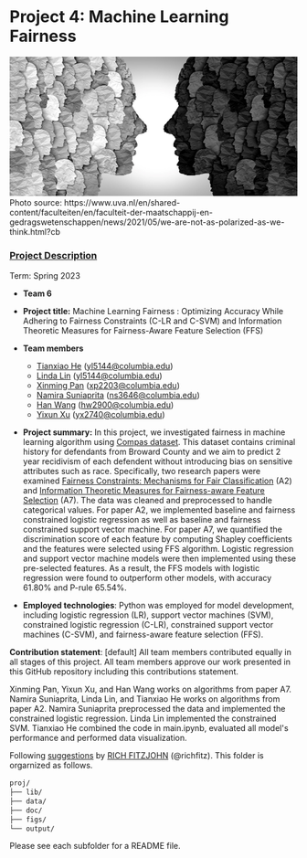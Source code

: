 # Project 4: Machine Learning Fairness

<img src="figs/polarization.jpg" width="600">
Photo source: https://www.uva.nl/en/shared-content/faculteiten/en/faculteit-der-maatschappij-en-gedragswetenschappen/news/2021/05/we-are-not-as-polarized-as-we-think.html?cb

### [Project Description](doc/project4_desc.md)

Term: Spring 2023

+ **Team 6**
+ **Project title:** Machine Learning Fairness : Optimizing Accuracy While Adhering to Fairness Constraints (C-LR and C-SVM) and Information Theoretic Measures for Fairness-Aware Feature Selection (FFS)
+ **Team members**
	+ [Tianxiao He](yl5144@columbia.edu) (yl5144@columbia.edu)
	+ [Linda Lin](yl5144@columbia.edu) (yl5144@columbia.edu)
	+ [Xinming Pan](xp2203@columbia.edu) (xp2203@columbia.edu)
	+ [Namira Suniaprita](https://www.linkedin.com/in/namira-suniaprita-b32372125/) (ns3646@columbia.edu)  
	+ [Han Wang](hw2900@columbia.edu) (hw2900@columbia.edu)
	+ [Yixun Xu](yx2740@columbia.edu) (yx2740@columbia.edu)

+ **Project summary:** In this project, we investigated fairness in machine learning algorithm using [Compas dataset](https://github.com/propublica/compas-analysis/). This dataset contains criminal history for defendants from Broward County and we aim to predict 2 year recidivism of each defendent without introducing bias on sensitive attributes such as race. Specifically, two research papers were examined [Fairness Constraints: Mechanisms for Fair Classification](https://arxiv.org/pdf/1507.05259.pdf) (A2) and [Information Theoretic Measures for Fairness-aware Feature Selection](https://arxiv.org/pdf/2106.00772.pdf) (A7). The data was cleaned and preprocessed to handle categorical values. For paper A2, we implemented baseline and fairness constrained logistic regression as well as baseline and fairness constrained support vector machine. For paper A7, we quantified the discrimination score of each feature by computing Shapley coefficients and the features were selected using FFS algorithm. Logistic regression and support vector machine models were then implemented using these pre-selected features. As a result, the FFS models with logistic regression were found to outperform other models, with accuracy 61.80% and P-rule 65.54%. 

+ **Employed technologies**: Python was employed for model development, including logistic regression (LR), support vector machines (SVM), constrained logistic regression (C-LR), constrained support vector machines (C-SVM), and fairness-aware feature selection (FFS).

**Contribution statement**: [default] All team members contributed equally in all stages of this project. All team members approve our work presented in this GitHub repository including this contributions statement. 

Xinming Pan, Yixun Xu, and Han Wang works on algorithms from paper A7. Namira Suniaprita, Linda Lin, and Tianxiao He works on algorithms from paper A2. Namira Suniaprita preprocessed the data and implemented the constrained logistic regression. Linda Lin implemented the constrained SVM. Tianxiao He combined the code in main.ipynb, evaluated all model's performance and performed data visualization. 

Following [suggestions](http://nicercode.github.io/blog/2013-04-05-projects/) by [RICH FITZJOHN](http://nicercode.github.io/about/#Team) (@richfitz). This folder is orgarnized as follows.

```
proj/
├── lib/
├── data/
├── doc/
├── figs/
└── output/
```

Please see each subfolder for a README file.
